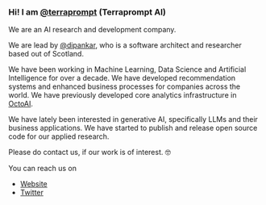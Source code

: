 ### Hi! I am [@terraprompt](https://twitter.com/terraprompt) (Terraprompt AI)

We are an AI research and development company. 

We are lead by [@dipankar](https://github.com/dipankar), who is a software architect and researcher based out of Scotland. 

We have been working in Machine Learning, Data Science and Artificial Intelligence for over a decade. We have developed recommendation systems and enhanced business processes for companies across the world. We have previously developed core analytics infrastructure in [OctoAI](https://github.com/octoai). 

We have lately been interested in generative AI, specifically LLMs and their business applications. We have started to publish and release open source code for our applied research. 

Please do contact us, if our work is of interest. 🤓

You can reach us on
 * [Website](https://www.terraprompt.org)
 * [Twitter](https://www.twitter.com/terraprompt)

